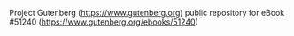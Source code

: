 Project Gutenberg (https://www.gutenberg.org) public repository for
eBook #51240 (https://www.gutenberg.org/ebooks/51240)
